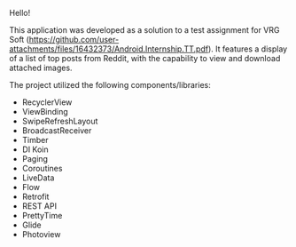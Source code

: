 Hello!

This application was developed as a solution to a test assignment for VRG Soft (https://github.com/user-attachments/files/16432373/Android.Internship.TT.pdf). 
It features a display of a list of top posts from Reddit, with the capability to view and download attached images. 

The project utilized the following components/libraries:
- RecyclerView
- ViewBinding
- SwipeRefreshLayout
- BroadcastReceiver
- Timber 
- DI Koin 
- Paging 
- Coroutines 
- LiveData 
- Flow
- Retrofit
- REST API
- PrettyTime
- Glide
- Photoview

